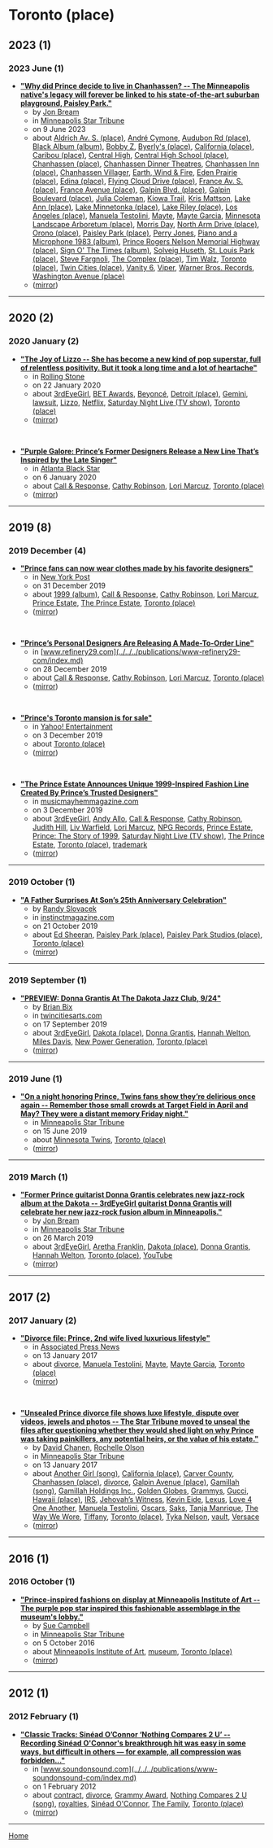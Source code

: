 # Toronto (place)

## 2023 (1)

### 2023 June (1)

 - [**"Why did Prince decide to live in Chanhassen? -- The Minneapolis native's legacy will forever be linked to his state-of-the-art suburban playground, Paisley Park."**](https://www.startribune.com/prince-minneapolis-chanhassen-paisley-park-andre-cymone-morris-day-bobby-z/600281369/)
    - by [Jon Bream](../../../authors/jon-bream/index.md)
    - in [Minneapolis Star Tribune](../../../publications/minneapolis-star-tribune/index.md)
    - on 9 June 2023
    - about [Aldrich Av. S. (place)](../../../topics/place/aldrich-av-s/index.md), [André Cymone](../../../topics/andr-cymone/index.md), [Audubon Rd (place)](../../../topics/place/audubon-rd/index.md), [Black Album (album)](../../../topics/album/black-album/index.md), [Bobby Z](../../../topics/bobby-z/index.md), [Byerly's (place)](../../../topics/place/byerly-s/index.md), [California (place)](../../../topics/place/california/index.md), [Caribou (place)](../../../topics/place/caribou/index.md), [Central High](../../../topics/central-high/index.md), [Central High School (place)](../../../topics/place/central-high-school/index.md), [Chanhassen (place)](../../../topics/place/chanhassen/index.md), [Chanhassen Dinner Theatres](../../../topics/chanhassen-dinner-theatres/index.md), [Chanhassen Inn (place)](../../../topics/place/chanhassen-inn/index.md), [Chanhassen Villager](../../../topics/chanhassen-villager/index.md), [Earth, Wind & Fire](../../../topics/earth-wind-fire/index.md), [Eden Prairie (place)](../../../topics/place/eden-prairie/index.md), [Edina (place)](../../../topics/place/edina/index.md), [Flying Cloud Drive (place)](../../../topics/place/flying-cloud-drive/index.md), [France Av. S. (place)](../../../topics/place/france-av-s/index.md), [France Avenue (place)](../../../topics/place/france-avenue/index.md), [Galpin Blvd. (place)](../../../topics/place/galpin-blvd/index.md), [Galpin Boulevard (place)](../../../topics/place/galpin-boulevard/index.md), [Julia Coleman](../../../topics/julia-coleman/index.md), [Kiowa Trail](../../../topics/kiowa-trail/index.md), [Kris Mattson](../../../topics/kris-mattson/index.md), [Lake Ann (place)](../../../topics/place/lake-ann/index.md), [Lake Minnetonka (place)](../../../topics/place/lake-minnetonka/index.md), [Lake Riley (place)](../../../topics/place/lake-riley/index.md), [Los Angeles (place)](../../../topics/place/los-angeles/index.md), [Manuela Testolini](../../../topics/manuela-testolini/index.md), [Mayte](../../../topics/mayte/index.md), [Mayte Garcia](../../../topics/mayte-garcia/index.md), [Minnesota Landscape Arboretum (place)](../../../topics/place/minnesota-landscape-arboretum/index.md), [Morris Day](../../../topics/morris-day/index.md), [North Arm Drive (place)](../../../topics/place/north-arm-drive/index.md), [Orono (place)](../../../topics/place/orono/index.md), [Paisley Park (place)](../../../topics/place/paisley-park/index.md), [Perry Jones](../../../topics/perry-jones/index.md), [Piano and a Microphone 1983 (album)](../../../topics/album/piano-and-a-microphone-1983/index.md), [Prince Rogers Nelson Memorial Highway (place)](../../../topics/place/prince-rogers-nelson-memorial-highway/index.md), [Sign O' The Times (album)](../../../topics/album/sign-o-the-times/index.md), [Solveig Huseth](../../../topics/solveig-huseth/index.md), [St. Louis Park (place)](../../../topics/place/st-louis-park/index.md), [Steve Fargnoli](../../../topics/steve-fargnoli/index.md), [The Complex (place)](../../../topics/place/the-complex/index.md), [Tim Walz](../../../topics/tim-walz/index.md), [Toronto (place)](../../../topics/place/toronto/index.md), [Twin Cities (place)](../../../topics/place/twin-cities/index.md), [Vanity 6](../../../topics/vanity-6/index.md), [Viper](../../../topics/viper/index.md), [Warner Bros. Records](../../../topics/warner-bros-records/index.md), [Washington Avenue (place)](../../../topics/place/washington-avenue/index.md)
    - ([mirror](https://web.archive.org/web/*/https://www.startribune.com/prince-minneapolis-chanhassen-paisley-park-andre-cymone-morris-day-bobby-z/600281369/))

----

## 2020 (2)

### 2020 January (2)

 - [**"The Joy of Lizzo -- She has become a new kind of pop superstar, full of relentless positivity. But it took a long time and a lot of heartache"**](https://www.rollingstone.com/music/music-features/lizzo-cover-story-interview-truth-hurts-grammys-937009/)
    - in [Rolling Stone](../../../publications/rolling-stone/index.md)
    - on 22 January 2020
    - about [3rdEyeGirl](../../../topics/3rdeyegirl/index.md), [BET Awards](../../../topics/bet-awards/index.md), [Beyoncé](../../../topics/beyonc/index.md), [Detroit (place)](../../../topics/place/detroit/index.md), [Gemini](../../../topics/gemini/index.md), [lawsuit](../../../topics/lawsuit/index.md), [Lizzo](../../../topics/lizzo/index.md), [Netflix](../../../topics/netflix/index.md), [Saturday Night Live (TV show)](../../../topics/tv-show/saturday-night-live/index.md), [Toronto (place)](../../../topics/place/toronto/index.md)
    - ([mirror](https://web.archive.org/web/*/https://www.rollingstone.com/music/music-features/lizzo-cover-story-interview-truth-hurts-grammys-937009/))

<br />

 - [**"Purple Galore: Prince’s Former Designers Release a New Line That’s Inspired by the Late Singer"**](https://atlantablackstar.com/2020/01/06/purple-galore-princes-former-designers-release-a-new-line-thats-inspired-by-the-late-singer/)
    - in [Atlanta Black Star](../../../publications/atlanta-black-star/index.md)
    - on 6 January 2020
    - about [Call & Response](../../../topics/call-response/index.md), [Cathy Robinson](../../../topics/cathy-robinson/index.md), [Lori Marcuz](../../../topics/lori-marcuz/index.md), [Toronto (place)](../../../topics/place/toronto/index.md)
    - ([mirror](https://web.archive.org/web/*/https://atlantablackstar.com/2020/01/06/purple-galore-princes-former-designers-release-a-new-line-thats-inspired-by-the-late-singer/))

----

## 2019 (8)

### 2019 December (4)

 - [**"Prince fans can now wear clothes made by his favorite designers"**](https://nypost.com/2019/12/31/prince-fans-can-now-wear-clothes-made-by-his-favorite-designers/)
    - in [New York Post](../../../publications/new-york-post/index.md)
    - on 31 December 2019
    - about [1999 (album)](../../../topics/album/1999/index.md), [Call & Response](../../../topics/call-response/index.md), [Cathy Robinson](../../../topics/cathy-robinson/index.md), [Lori Marcuz](../../../topics/lori-marcuz/index.md), [Prince Estate](../../../topics/prince-estate/index.md), [The Prince Estate](../../../topics/the-prince-estate/index.md), [Toronto (place)](../../../topics/place/toronto/index.md)
    - ([mirror](https://web.archive.org/web/*/https://nypost.com/2019/12/31/prince-fans-can-now-wear-clothes-made-by-his-favorite-designers/))

<br />

 - [**"Prince’s Personal Designers Are Releasing A Made-To-Order Line"**](https://www.refinery29.com/en-us/2019/12/9088095/prince-1999-clothing-collection)
    - in [www.refinery29.com](../../../publications/www-refinery29-com/index.md)
    - on 28 December 2019
    - about [Call & Response](../../../topics/call-response/index.md), [Cathy Robinson](../../../topics/cathy-robinson/index.md), [Lori Marcuz](../../../topics/lori-marcuz/index.md), [Toronto (place)](../../../topics/place/toronto/index.md)
    - ([mirror](https://web.archive.org/web/*/https://www.refinery29.com/en-us/2019/12/9088095/prince-1999-clothing-collection))

<br />

 - [**"Prince's Toronto mansion is for sale"**](https://www.yahoo.com/entertainment/prince-toronto-mansion-for-sale-160410502.html)
    - in [Yahoo! Entertainment](../../../publications/yahoo-entertainment/index.md)
    - on 3 December 2019
    - about [Toronto (place)](../../../topics/place/toronto/index.md)
    - ([mirror](https://web.archive.org/web/*/https://www.yahoo.com/entertainment/prince-toronto-mansion-for-sale-160410502.html))

<br />

 - [**"The Prince Estate Announces Unique 1999-Inspired Fashion Line Created By Prince’s Trusted Designers"**](https://musicmayhemmagazine.com/the-prince-estate-announces-unique-1999-inspired-fashion-line-created-by-princes-trusted-designers/)
    - in [musicmayhemmagazine.com](../../../publications/musicmayhemmagazine-com/index.md)
    - on 3 December 2019
    - about [3rdEyeGirl](../../../topics/3rdeyegirl/index.md), [Andy Allo](../../../topics/andy-allo/index.md), [Call & Response](../../../topics/call-response/index.md), [Cathy Robinson](../../../topics/cathy-robinson/index.md), [Judith Hill](../../../topics/judith-hill/index.md), [Liv Warfield](../../../topics/liv-warfield/index.md), [Lori Marcuz](../../../topics/lori-marcuz/index.md), [NPG Records](../../../topics/npg-records/index.md), [Prince Estate](../../../topics/prince-estate/index.md), [Prince: The Story of 1999](../../../topics/prince-the-story-of-1999/index.md), [Saturday Night Live (TV show)](../../../topics/tv-show/saturday-night-live/index.md), [The Prince Estate](../../../topics/the-prince-estate/index.md), [Toronto (place)](../../../topics/place/toronto/index.md), [trademark](../../../topics/trademark/index.md)
    - ([mirror](https://web.archive.org/web/*/https://musicmayhemmagazine.com/the-prince-estate-announces-unique-1999-inspired-fashion-line-created-by-princes-trusted-designers/))

----

### 2019 October (1)

 - [**"A Father Surprises At Son’s 25th Anniversary Celebration"**](https://instinctmagazine.com/a-father-surprises-at-sons-25th-anniversary-celebration/)
    - by [Randy Slovacek](../../../authors/randy-slovacek/index.md)
    - in [instinctmagazine.com](../../../publications/instinctmagazine-com/index.md)
    - on 21 October 2019
    - about [Ed Sheeran](../../../topics/ed-sheeran/index.md), [Paisley Park (place)](../../../topics/place/paisley-park/index.md), [Paisley Park Studios (place)](../../../topics/place/paisley-park-studios/index.md), [Toronto (place)](../../../topics/place/toronto/index.md)
    - ([mirror](https://web.archive.org/web/*/https://instinctmagazine.com/a-father-surprises-at-sons-25th-anniversary-celebration/))

----

### 2019 September (1)

 - [**"PREVIEW: Donna Grantis At The Dakota Jazz Club, 9/24"**](https://twincitiesarts.com/2019/09/17/preview-donna-gratis-dakota-jazz-club/)
    - by [Brian Bix](../../../authors/brian-bix/index.md)
    - in [twincitiesarts.com](../../../publications/twincitiesarts-com/index.md)
    - on 17 September 2019
    - about [3rdEyeGirl](../../../topics/3rdeyegirl/index.md), [Dakota (place)](../../../topics/place/dakota/index.md), [Donna Grantis](../../../topics/donna-grantis/index.md), [Hannah Welton](../../../topics/hannah-welton/index.md), [Miles Davis](../../../topics/miles-davis/index.md), [New Power Generation](../../../topics/new-power-generation/index.md), [Toronto (place)](../../../topics/place/toronto/index.md)
    - ([mirror](https://web.archive.org/web/*/https://twincitiesarts.com/2019/09/17/preview-donna-gratis-dakota-jazz-club/))

----

### 2019 June (1)

 - [**"On a night honoring Prince, Twins fans show they’re delirious once again -- Remember those small crowds at Target Field in April and May? They were a distant memory Friday night."**](https://www.startribune.com/on-a-night-honoring-prince-twins-fans-show-they-re-delirious-once-again/511338901/)
    - in [Minneapolis Star Tribune](../../../publications/minneapolis-star-tribune/index.md)
    - on 15 June 2019
    - about [Minnesota Twins](../../../topics/minnesota-twins/index.md), [Toronto (place)](../../../topics/place/toronto/index.md)
    - ([mirror](https://web.archive.org/web/*/https://www.startribune.com/on-a-night-honoring-prince-twins-fans-show-they-re-delirious-once-again/511338901/))

----

### 2019 March (1)

 - [**"Former Prince guitarist Donna Grantis celebrates new jazz-rock album at the Dakota -- 3rdEyeGirl guitarist Donna Grantis will celebrate her new jazz-rock fusion album in Minneapolis."**](https://www.startribune.com/former-prince-guitarist-donna-grantis-celebrates-new-jazz-rock-album-at-the-dakota/507678332/)
    - by [Jon Bream](../../../authors/jon-bream/index.md)
    - in [Minneapolis Star Tribune](../../../publications/minneapolis-star-tribune/index.md)
    - on 26 March 2019
    - about [3rdEyeGirl](../../../topics/3rdeyegirl/index.md), [Aretha Franklin](../../../topics/aretha-franklin/index.md), [Dakota (place)](../../../topics/place/dakota/index.md), [Donna Grantis](../../../topics/donna-grantis/index.md), [Hannah Welton](../../../topics/hannah-welton/index.md), [Toronto (place)](../../../topics/place/toronto/index.md), [YouTube](../../../topics/youtube/index.md)
    - ([mirror](https://web.archive.org/web/*/https://www.startribune.com/former-prince-guitarist-donna-grantis-celebrates-new-jazz-rock-album-at-the-dakota/507678332/))

----

## 2017 (2)

### 2017 January (2)

 - [**"Divorce file: Prince, 2nd wife lived luxurious lifestyle"**](https://apnews.com/d52610515904420ca116e820411aa344)
    - in [Associated Press News](../../../publications/associated-press-news/index.md)
    - on 13 January 2017
    - about [divorce](../../../topics/divorce/index.md), [Manuela Testolini](../../../topics/manuela-testolini/index.md), [Mayte](../../../topics/mayte/index.md), [Mayte Garcia](../../../topics/mayte-garcia/index.md), [Toronto (place)](../../../topics/place/toronto/index.md)
    - ([mirror](https://web.archive.org/web/*/https://apnews.com/d52610515904420ca116e820411aa344))

<br />

 - [**"Unsealed Prince divorce file shows luxe lifestyle, dispute over videos, jewels and photos -- The Star Tribune moved to unseal the files after questioning whether they would shed light on why Prince was taking painkillers, any potential heirs, or the value of his estate."**](https://www.startribune.com/unsealed-prince-divorce-file-shows-luxe-lifestyle-dispute-over-videos-jewels-and-photos/410652845/)
    - by [David Chanen](../../../authors/david-chanen/index.md), [Rochelle Olson](../../../authors/rochelle-olson/index.md)
    - in [Minneapolis Star Tribune](../../../publications/minneapolis-star-tribune/index.md)
    - on 13 January 2017
    - about [Another Girl (song)](../../../topics/song/another-girl/index.md), [California (place)](../../../topics/place/california/index.md), [Carver County](../../../topics/carver-county/index.md), [Chanhassen (place)](../../../topics/place/chanhassen/index.md), [divorce](../../../topics/divorce/index.md), [Galpin Avenue (place)](../../../topics/place/galpin-avenue/index.md), [Gamillah (song)](../../../topics/song/gamillah/index.md), [Gamillah Holdings Inc.](../../../topics/gamillah-holdings-inc/index.md), [Golden Globes](../../../topics/golden-globes/index.md), [Grammys](../../../topics/grammys/index.md), [Gucci](../../../topics/gucci/index.md), [Hawaii (place)](../../../topics/place/hawaii/index.md), [IRS](../../../topics/irs/index.md), [Jehovah’s Witness](../../../topics/jehovah-s-witness/index.md), [Kevin Eide](../../../topics/kevin-eide/index.md), [Lexus](../../../topics/lexus/index.md), [Love 4 One Another](../../../topics/love-4-one-another/index.md), [Manuela Testolini](../../../topics/manuela-testolini/index.md), [Oscars](../../../topics/oscars/index.md), [Saks](../../../topics/saks/index.md), [Tanja Manrique](../../../topics/tanja-manrique/index.md), [The Way We Wore](../../../topics/the-way-we-wore/index.md), [Tiffany](../../../topics/tiffany/index.md), [Toronto (place)](../../../topics/place/toronto/index.md), [Tyka Nelson](../../../topics/tyka-nelson/index.md), [vault](../../../topics/vault/index.md), [Versace](../../../topics/versace/index.md)
    - ([mirror](https://web.archive.org/web/*/https://www.startribune.com/unsealed-prince-divorce-file-shows-luxe-lifestyle-dispute-over-videos-jewels-and-photos/410652845/))

----

## 2016 (1)

### 2016 October (1)

 - [**"Prince-inspired fashions on display at Minneapolis Institute of Art -- The purple pop star inspired this fashionable assemblage in the museum's lobby."**](https://www.startribune.com/prince-inspired-fashions-on-display-at-minneapolis-institute-of-art/396029361/)
    - by [Sue Campbell](../../../authors/sue-campbell/index.md)
    - in [Minneapolis Star Tribune](../../../publications/minneapolis-star-tribune/index.md)
    - on 5 October 2016
    - about [Minneapolis Institute of Art](../../../topics/minneapolis-institute-of-art/index.md), [museum](../../../topics/museum/index.md), [Toronto (place)](../../../topics/place/toronto/index.md)
    - ([mirror](https://web.archive.org/web/*/https://www.startribune.com/prince-inspired-fashions-on-display-at-minneapolis-institute-of-art/396029361/))

----

## 2012 (1)

### 2012 February (1)

 - [**"Classic Tracks: Sinéad O’Connor ‘Nothing Compares 2 U’ -- Recording Sinéad O'Connor's breakthrough hit was easy in some ways, but difficult in others — for example, all compression was forbidden..."**](https://www.soundonsound.com/people/sinead-oconnor-nothing-compares-2-u)
    - in [www.soundonsound.com](../../../publications/www-soundonsound-com/index.md)
    - on 1 February 2012
    - about [contract](../../../topics/contract/index.md), [divorce](../../../topics/divorce/index.md), [Grammy Award](../../../topics/grammy-award/index.md), [Nothing Compares 2 U (song)](../../../topics/song/nothing-compares-2-u/index.md), [royalties](../../../topics/royalties/index.md), [Sinéad O'Connor](../../../topics/sin-ad-o-connor/index.md), [The Family](../../../topics/the-family/index.md), [Toronto (place)](../../../topics/place/toronto/index.md)
    - ([mirror](https://web.archive.org/web/*/https://www.soundonsound.com/people/sinead-oconnor-nothing-compares-2-u))

----

[Home](../index.md)
